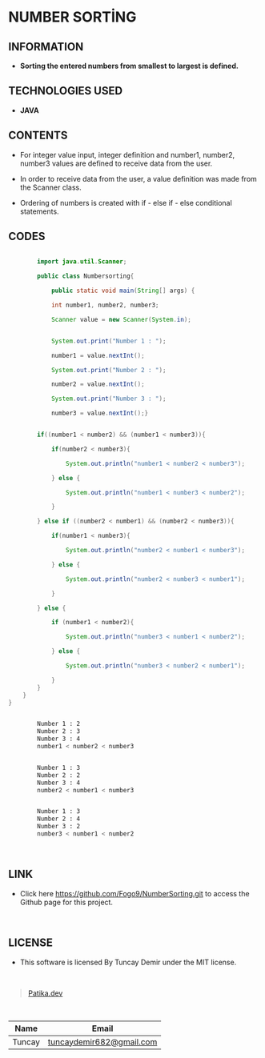 # **NUMBER SORTİNG**

## INFORMATION

* **Sorting the entered numbers from smallest to largest is defined.**

## TECHNOLOGIES USED

* **JAVA**

## CONTENTS

* For integer value input, integer definition and number1, number2, number3 values ​​are defined to receive data from the user.

* In order to receive data from the user, a value definition was made from the Scanner class.

* Ordering of numbers is created with if - else if - else conditional statements.

## CODES

```Java

        import java.util.Scanner;

        public class Numbersorting{

            public static void main(String[] args) {

            int number1, number2, number3;

            Scanner value = new Scanner(System.in);

```

```Java

            System.out.print("Number 1 : ");

            number1 = value.nextInt();

            System.out.print("Number 2 : ");

            number2 = value.nextInt();

            System.out.print("Number 3 : ");

            number3 = value.nextInt();}

```
```Java

        if((number1 < number2) && (number1 < number3)){

            if(number2 < number3){

                System.out.println("number1 < number2 < number3");

            } else {

                System.out.println("number1 < number3 < number2");

            }

        } else if ((number2 < number1) && (number2 < number3)){

            if(number1 < number3){

                System.out.println("number2 < number1 < number3");

            } else {

                System.out.println("number2 < number3 < number1");

            }

        } else {

            if (number1 < number2){

                System.out.println("number3 < number1 < number2");

            } else {

                System.out.println("number3 < number2 < number1");

            }
        }
    }
}
```

```bash

        Number 1 : 2
        Number 2 : 3
        Number 3 : 4
        number1 < number2 < number3

```
```bash

        Number 1 : 3
        Number 2 : 2
        Number 3 : 4
        number2 < number1 < number3

```
```bash

        Number 1 : 3
        Number 2 : 4
        Number 3 : 2
        number3 < number1 < number2

```

<br />

## LINK

* Click here https://github.com/Fogo9/NumberSorting.git to access the Github page for this project.

<br />

## LICENSE

* This software is licensed By Tuncay Demir under the MIT license.

<br />

>[Patika.dev](https://app.patika.dev/fogomurphy)

<br/>

| Name |  Email |
| ---- |  ----- |
| Tuncay | tuncaydemir682@gmail.com |
